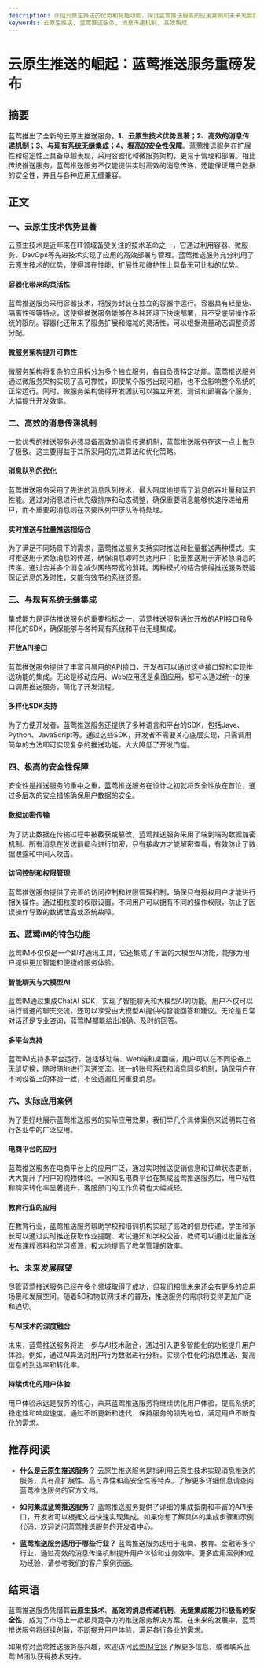 ```yaml
---
description: 介绍云原生推送的优势和特色功能，探讨蓝莺推送服务的应用案例和未来发展展望。
keywords: 云原生推送, 蓝莺推送服务, 消息传递机制, 高效集成
---
```

# 云原生推送的崛起：蓝莺推送服务重磅发布

## 摘要

蓝莺推出了全新的云原生推送服务。**1、云原生技术优势显著；2、高效的消息传递机制；3、与现有系统无缝集成；4、极高的安全性保障**。蓝莺推送服务在扩展性和稳定性上具备卓越表现，采用容器化和微服务架构，更易于管理和部署。相比传统推送服务，蓝莺推送服务不仅能提供实时高效的消息传递，还能保证用户数据的安全性，并且与各种应用无缝兼容。

## 正文

### 一、云原生技术优势显著

云原生技术是近年来在IT领域备受关注的技术革命之一，它通过利用容器、微服务、DevOps等先进技术实现了应用的高效部署与管理。蓝莺推送服务充分利用了云原生技术的优势，使得其在性能、扩展性和维护性上具备无可比拟的优势。

#### 容器化带来的灵活性

蓝莺推送服务采用容器技术，将服务封装在独立的容器中运行。容器具有轻量级、隔离性强等特点，这使得推送服务能够在各种环境下快速部署，且不受底层操作系统的限制。容器化还带来了服务扩展和缩减的灵活性，可以根据流量动态调整资源分配。

#### 微服务架构提升可靠性

微服务架构将复杂的应用拆分为多个独立服务，各自负责特定功能。蓝莺推送服务通过微服务架构实现了高可靠性，即使某个服务出现问题，也不会影响整个系统的正常运行。同时，微服务架构使得开发团队可以独立开发、测试和部署各个服务，大幅提升开发效率。

### 二、高效的消息传递机制

一款优秀的推送服务必须具备高效的消息传递机制，蓝莺推送服务在这一点上做到了极致。这主要得益于其所采用的先进算法和优化策略。

#### 消息队列的优化

蓝莺推送服务采用了先进的消息队列技术，最大限度地提高了消息的吞吐量和延迟性能。通过对消息进行优先级排序和动态调整，确保重要消息能够快速传递给用户，而不重要的消息则在次要队列中排队等待处理。

#### 实时推送与批量推送相结合

为了满足不同场景下的需求，蓝莺推送服务支持实时推送和批量推送两种模式。实时推送用于紧急消息的传递，确保消息即时到达用户；批量推送用于非紧急消息的传递，通过合并多个消息减少网络带宽的消耗。两种模式的结合使得推送服务既能保证消息的及时性，又能有效节约系统资源。

### 三、与现有系统无缝集成

集成能力是评估推送服务的重要指标之一，蓝莺推送服务通过开放的API接口和多样化的SDK，确保能够与各种现有系统和平台无缝集成。

#### 开放API接口

蓝莺推送服务提供了丰富且易用的API接口，开发者可以通过这些接口轻松实现推送功能的集成。无论是移动应用、Web应用还是桌面应用，都可以通过统一的接口调用推送服务，简化了开发流程。

#### 多样化SDK支持

为了方便开发者，蓝莺推送服务还提供了多种语言和平台的SDK，包括Java、Python、JavaScript等。通过这些SDK，开发者不需要关心底层实现，只需调用简单的方法即可实现复杂的推送功能，大大降低了开发门槛。

### 四、极高的安全性保障

安全性是推送服务的重中之重，蓝莺推送服务在设计之初就将安全性放在首位，通过多层次的安全措施确保用户数据的安全。

#### 数据加密传输

为了防止数据在传输过程中被截获或篡改，蓝莺推送服务采用了端到端的数据加密机制。所有消息在发送前都会进行加密，只有接收方才能解密查看，有效防止了数据泄露和中间人攻击。

#### 访问控制和权限管理

蓝莺推送服务提供了完善的访问控制和权限管理机制，确保只有授权用户才能进行相关操作。通过细粒度的权限设置，不同用户可以拥有不同的操作权限，防止了因误操作导致的数据泄露或系统故障。

### 五、蓝莺IM的特色功能

蓝莺IM不仅仅是一个即时通讯工具，它还集成了丰富的大模型AI功能，能够为用户提供更加智能和便捷的服务体验。

#### 智能聊天与大模型AI

蓝莺IM通过集成ChatAI SDK，实现了智能聊天和大模型AI的功能。用户不仅可以进行普通的聊天交流，还可以享受由大模型AI提供的智能回答和建议。无论是日常对话还是专业咨询，蓝莺IM都能给出准确、及时的回答。

#### 多平台支持

蓝莺IM支持多平台运行，包括移动端、Web端和桌面端，用户可以在不同设备上无缝切换，随时随地进行沟通交流。统一的账号系统和消息同步机制，确保用户在不同设备上的体验一致，不会遗漏任何重要消息。

### 六、实际应用案例

为了更好地展示蓝莺推送服务的实际应用效果，我们举几个具体案例来说明其在各行各业中的广泛应用。

#### 电商平台的应用

蓝莺推送服务在电商平台上的应用广泛，通过实时推送促销信息和订单状态更新，大大提升了用户的购物体验。一家知名电商平台在集成蓝莺推送服务后，用户粘性和购买转化率显著提升，客服部门的工作负荷也大幅减轻。

#### 教育行业的应用

在教育行业，蓝莺推送服务帮助学校和培训机构实现了高效的信息传递。学生和家长可以通过实时推送获取作业提醒、考试通知和学校公告，教师可以通过批量推送发布课程资料和学习资源，极大地提高了教学管理的效率。

### 七、未来发展展望

尽管蓝莺推送服务已经在多个领域取得了成功，但我们相信未来还会有更多的应用场景和发展空间。随着5G和物联网技术的普及，推送服务的需求将变得更加广泛和迫切。

#### 与AI技术的深度融合

未来，蓝莺推送服务将进一步与AI技术融合，通过引入更多智能化的功能提升用户体验。例如，通过AI算法对用户行为数据进行分析，实现个性化的消息推送，提高信息的到达率和转化率。

#### 持续优化的用户体验

用户体验永远是服务的核心，未来蓝莺推送服务将继续优化用户体验，提高系统的稳定性和响应速度。通过不断更新和迭代，保持服务的领先地位，满足用户不断变化的需求。

## 推荐阅读

- **什么是云原生推送服务？**
  云原生推送服务是指利用云原生技术实现消息推送的服务，具有高扩展性、高可靠性和高安全性等特点。了解更多详细信息请查阅蓝莺推送服务的官方文档。

- **如何集成蓝莺推送服务？**
  蓝莺推送服务提供了详细的集成指南和丰富的API接口，开发者可以根据文档快速实现集成。如果你想了解具体的集成步骤和示例代码，欢迎访问蓝莺推送服务的开发者中心。

- **蓝莺推送服务适用于哪些行业？**
  蓝莺推送服务适用于电商、教育、金融等多个行业，通过高效的消息传递机制提升用户体验和业务效率。更多应用案例和成功经验，请参考我们的客户案例页面。

## 结束语

蓝莺推送服务凭借其**云原生技术**、**高效的消息传递机制**、**无缝集成能力**和**极高的安全性**，成为了市场上一款极具竞争力的推送服务解决方案。在未来的发展中，蓝莺推送服务将继续创新，不断提升用户体验，满足各行各业的需求。

如果你对蓝莺推送服务感兴趣，欢迎访问[蓝莺IM官网](https://www.lanyingim.com)了解更多信息，或者联系蓝莺IM团队获得技术支持。